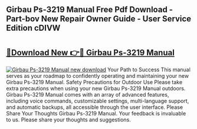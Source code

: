 ## Girbau Ps-3219 Manual Free Pdf Download - Part-bov New Repair Owner Guide - User Service Edition cDIVW

# <h2><a href="http://cf30135.oget.top/?id=Girbau+Ps-3219+Manual">🔗Download New 👉🔴 Girbau Ps-3219 Manual</a></h2>

[![Girbau Ps-3219 Manual new download](https://i.imgur.com/5g1atiW.png)](http://cf30135.oget.top/?id=Girbau+Ps-3219+Manual)
Your Path to Success This manual serves as your roadmap to confidently operating and maintaining your new Girbau Ps-3219 Manual. Safety Precautions for Outdoor Use Please take extra precautions when using your new Girbau Ps-3219 Manual outdoors. Girbau Ps-3219 Manual comes with an array of advanced features, including voice commands, customizable settings, multi-language support, and automatic backups, all accessible through the user interface. Please Share Your Thoughts Girbau Ps-3219 Manual. Your feedback is invaluable to us. Please share your thoughts and suggestions.
